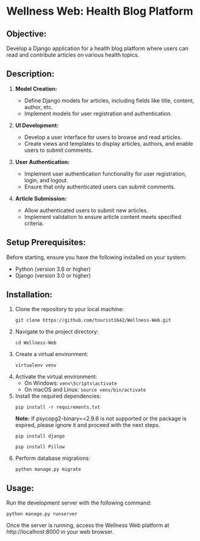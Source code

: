 # Wellness Web: Health Blog Platform

## Objective:
Develop a Django application for a health blog platform where users can read and contribute articles on various health topics.

## Description:

1. **Model Creation:**
   - Define Django models for articles, including fields like title, content, author, etc.
   - Implement models for user registration and authentication.

2. **UI Development:**
   - Develop a user interface for users to browse and read articles.
   - Create views and templates to display articles, authors, and enable users to submit comments.

3. **User Authentication:**
   - Implement user authentication functionality for user registration, login, and logout.
   - Ensure that only authenticated users can submit comments.

4. **Article Submission:**
   - Allow authenticated users to submit new articles.
   - Implement validation to ensure article content meets specified criteria.

## Setup Prerequisites:
Before starting, ensure you have the following installed on your system:
- Python (version 3.6 or higher)
- Django (version 3.0 or higher)

## Installation:
1. Clone the repository to your local machine:
   ```
   git clone https://github.com/tourist1642/Wellness-Web.git
   ```
2. Navigate to the project directory:
   ```
   cd Wellness-Web
   ```
3. Create a virtual environment:
   ```
   virtualenv venv
   ```
4. Activate the virtual environment:
   - On Windows: `venv\Scripts\activate`
   - On macOS and Linux: `source venv/bin/activate`
5. Install the required dependencies:
   ```
   pip install -r requirements.txt
   ```
   **Note:** If psycopg2-binary==2.9.6 is not supported or the package is expired, please ignore it and proceed with the next steps.
   ```
   pip install django
   ```
   ```
   pip install Pillow
   ```
6. Perform database migrations:
   ```
   python manage.py migrate
   ```

## Usage:
Run the development server with the following command:
```
python manage.py runserver
```
Once the server is running, access the Wellness Web platform at http://localhost:8000 in your web browser.
